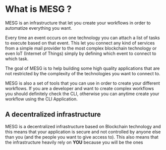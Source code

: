 # What is MESG ?

MESG is an infrastructure that let you create your workflows in order to automatize everything you want.

Every time an event occurs on one technology you can attach a list of tasks to execute based on that event. This let you connect any kind of services from a simple mail provider to the most complex blockchain technology or even IoT \(Internet of Things\) simply by defining which event to connect to which task.

The goal of MESG is to help building some high quality applications that are not restricted by the complexity of the technologies you want to connect to.

MESG is also a set of tools that you can use in order to create your different workflows. If you are a developer and want to create complex workflows you should definitely check the CLI, otherwise you can anytime create your workflow using the CLI Application.

## A decentralized infrastructure

MESG is a decentralized infrastructure based on Blockchain technology and this means that your application is secure and not controlled by anyone else than you \(and the people you want to give access to\). This also means that the infrastructure heavily rely on **YOU** because you will be the ones 



